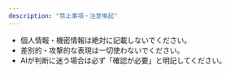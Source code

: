 ```yaml
---
description: "禁止事項・注意喚起"
---
```

- 個人情報・機密情報は絶対に記載しないでください。
- 差別的・攻撃的な表現は一切使わないでください。
- AIが判断に迷う場合は必ず「確認が必要」と明記してください。